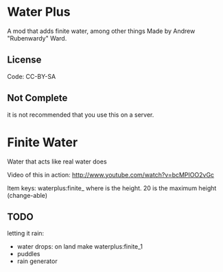 Water Plus
==========

A mod that adds finite water, among other things
Made by Andrew "Rubenwardy" Ward.

License
-------
   
Code: CC-BY-SA

Not Complete
------------
it is not recommended that you use this on a server.


Finite Water
============

Water that acts like real water does

Video of this in action: http://www.youtube.com/watch?v=bcMPIOO2vGc

Item keys: waterplus:finite_<id>
where <id> is the height. 20 is the maximum height (change-able)

TODO
----

letting it rain:

* water drops: on land make waterplus:finite_1
* puddles
* rain generator
